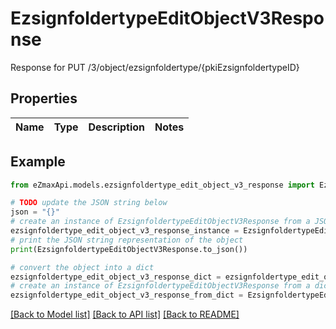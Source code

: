 # EzsignfoldertypeEditObjectV3Response

Response for PUT /3/object/ezsignfoldertype/{pkiEzsignfoldertypeID}

## Properties

Name | Type | Description | Notes
------------ | ------------- | ------------- | -------------

## Example

```python
from eZmaxApi.models.ezsignfoldertype_edit_object_v3_response import EzsignfoldertypeEditObjectV3Response

# TODO update the JSON string below
json = "{}"
# create an instance of EzsignfoldertypeEditObjectV3Response from a JSON string
ezsignfoldertype_edit_object_v3_response_instance = EzsignfoldertypeEditObjectV3Response.from_json(json)
# print the JSON string representation of the object
print(EzsignfoldertypeEditObjectV3Response.to_json())

# convert the object into a dict
ezsignfoldertype_edit_object_v3_response_dict = ezsignfoldertype_edit_object_v3_response_instance.to_dict()
# create an instance of EzsignfoldertypeEditObjectV3Response from a dict
ezsignfoldertype_edit_object_v3_response_from_dict = EzsignfoldertypeEditObjectV3Response.from_dict(ezsignfoldertype_edit_object_v3_response_dict)
```
[[Back to Model list]](../README.md#documentation-for-models) [[Back to API list]](../README.md#documentation-for-api-endpoints) [[Back to README]](../README.md)


